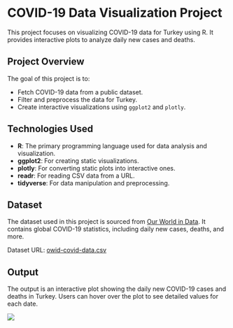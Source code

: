 # COVID-19 Data Visualization Project

This project focuses on visualizing COVID-19 data for Turkey using R. It provides interactive plots to analyze daily new cases and deaths.

## Project Overview

The goal of this project is to:
- Fetch COVID-19 data from a public dataset.
- Filter and preprocess the data for Turkey.
- Create interactive visualizations using `ggplot2` and `plotly`.

## Technologies Used

- **R**: The primary programming language used for data analysis and visualization.
- **ggplot2**: For creating static visualizations.
- **plotly**: For converting static plots into interactive ones.
- **readr**: For reading CSV data from a URL.
- **tidyverse**: For data manipulation and preprocessing.

## Dataset

The dataset used in this project is sourced from [Our World in Data](https://covid.ourworldindata.org/). It contains global COVID-19 statistics, including daily new cases, deaths, and more.

Dataset URL: [owid-covid-data.csv](https://covid.ourworldindata.org/data/owid-covid-data.csv)

## Output 
The output is an interactive plot showing the daily new COVID-19 cases and deaths in Turkey. Users can hover over the plot to see detailed values for each date.

![](images/plot.png)
